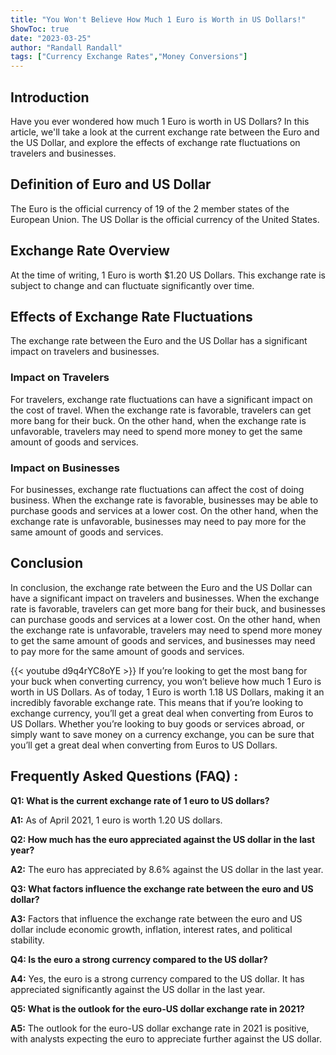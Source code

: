 ```yaml
---
title: "You Won't Believe How Much 1 Euro is Worth in US Dollars!"
ShowToc: true 
date: "2023-03-25"
author: "Randall Randall" 
tags: ["Currency Exchange Rates","Money Conversions"]
---
```

## Introduction
Have you ever wondered how much 1 Euro is worth in US Dollars? In this article, we'll take a look at the current exchange rate between the Euro and the US Dollar, and explore the effects of exchange rate fluctuations on travelers and businesses.

## Definition of Euro and US Dollar
The Euro is the official currency of 19 of the 2 member states of the European Union. The US Dollar is the official currency of the United States.

## Exchange Rate Overview
At the time of writing, 1 Euro is worth $1.20 US Dollars. This exchange rate is subject to change and can fluctuate significantly over time.

## Effects of Exchange Rate Fluctuations
The exchange rate between the Euro and the US Dollar has a significant impact on travelers and businesses.

### Impact on Travelers
For travelers, exchange rate fluctuations can have a significant impact on the cost of travel. When the exchange rate is favorable, travelers can get more bang for their buck. On the other hand, when the exchange rate is unfavorable, travelers may need to spend more money to get the same amount of goods and services.

### Impact on Businesses
For businesses, exchange rate fluctuations can affect the cost of doing business. When the exchange rate is favorable, businesses may be able to purchase goods and services at a lower cost. On the other hand, when the exchange rate is unfavorable, businesses may need to pay more for the same amount of goods and services.

## Conclusion
In conclusion, the exchange rate between the Euro and the US Dollar can have a significant impact on travelers and businesses. When the exchange rate is favorable, travelers can get more bang for their buck, and businesses can purchase goods and services at a lower cost. On the other hand, when the exchange rate is unfavorable, travelers may need to spend more money to get the same amount of goods and services, and businesses may need to pay more for the same amount of goods and services.

{{< youtube d9q4rYC8oYE >}} 
If you’re looking to get the most bang for your buck when converting currency, you won’t believe how much 1 Euro is worth in US Dollars. As of today, 1 Euro is worth 1.18 US Dollars, making it an incredibly favorable exchange rate. This means that if you’re looking to exchange currency, you’ll get a great deal when converting from Euros to US Dollars. Whether you’re looking to buy goods or services abroad, or simply want to save money on a currency exchange, you can be sure that you’ll get a great deal when converting from Euros to US Dollars.

## Frequently Asked Questions (FAQ) :
**Q1: What is the current exchange rate of 1 euro to US dollars?**

**A1:** As of April 2021, 1 euro is worth 1.20 US dollars.

**Q2: How much has the euro appreciated against the US dollar in the last year?**

**A2:** The euro has appreciated by 8.6% against the US dollar in the last year.

**Q3: What factors influence the exchange rate between the euro and US dollar?**

**A3:** Factors that influence the exchange rate between the euro and US dollar include economic growth, inflation, interest rates, and political stability.

**Q4: Is the euro a strong currency compared to the US dollar?**

**A4:** Yes, the euro is a strong currency compared to the US dollar. It has appreciated significantly against the US dollar in the last year.

**Q5: What is the outlook for the euro-US dollar exchange rate in 2021?**

**A5:** The outlook for the euro-US dollar exchange rate in 2021 is positive, with analysts expecting the euro to appreciate further against the US dollar.





